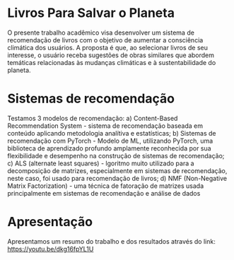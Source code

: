 # Livros Para Salvar o Planeta

O presente trabalho acadêmico visa desenvolver um sistema de recomendação de livros com o objetivo de aumentar a consciência climática dos usuários. A proposta é que, ao selecionar livros de seu interesse, o usuário receba sugestões de obras similares que abordem temáticas relacionadas às mudanças climáticas e à sustentabilidade do planeta.


# Sistemas de recomendação

Testamos 3 modelos de recomendação:
a) Content-Based Recommendation System - sistema de recomendação baseada em conteúdo aplicando metodologia analítiva e estatísticas;
b) Sistemas de recomendação com PyTorch - Modelo de ML, utilizando PyTorch, uma biblioteca de aprendizado profundo amplamente reconhecida 
por sua flexibilidade e desempenho na construção de sistemas de recomendação;
c) ALS (alternate least squares) - lgoritmo muito utilizado para a decomposição de matrizes, especialmente em sistemas de recomendação,
neste caso, foi usado para recomendação de livros;
d) NMF (Non-Negative Matrix Factorization) - uma técnica de fatoração de matrizes usada principalmente em sistemas de recomendação e análise de dados

# Apresentação

Apresentamos um resumo do trabalho e dos resultados através do link:
https://youtu.be/dkg16fpYL1U
